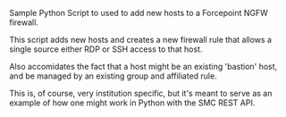Sample Python Script to used to add new hosts to a Forcepoint NGFW firewall.

This script adds new hosts and creates a new firewall rule that allows a single source either RDP or SSH access to that host.

Also accomidates the fact that a host might be an existing 'bastion' host, and be managed by an existing group and affiliated rule.

This is, of course, very institution specific, but it's meant to serve as an example of how one might work in Python with the SMC REST API.
